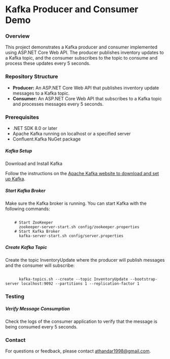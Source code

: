 <h1> Kafka Producer and Consumer Demo </h1>

<h3> Overview </h3>
<p> This project demonstrates a Kafka <stong>producer</stong> and <stong>consumer</stong> implemented using <stong>ASP.NET Core Web API</stong>. The producer publishes inventory updates to a Kafka topic, and 
  the consumer subscribes to the topic to consume and process these updates every 5 seconds.
</p>

<h3> Repository Structure </h3>
<ul>
  <li> <strong>Producer:</strong> An ASP.NET Core Web API that publishes inventory update messages to a Kafka topic.</li>
  <li> <strong>Consumer:</strong> An ASP.NET Core Web API that subscribes to a Kafka topic and processes messages every 5 seconds.</li>
</ul>

<h3> Prerequisites </h3>
<ul>
  <li>.NET SDK 8.0 or later</li>
  <li>Apache Kafka running on localhost or a specified server</li>
  <li>Confluent.Kafka NuGet package</li>
</ul>

<h5> <strong>Kafka Setup</strong></h5>
<p> Download and Install Kafka </p>
<p>Follow the instructions on the <a href="https://kafka.apache.org/quickstart">Apache Kafka website to download and set up Kafka</a>.</p>

<h5> <strong>Start Kafka Broker</strong></h5>
<p>Make sure the Kafka broker is running. You can start Kafka with the following commands:</p><p></p>
<div class="codehilite">
<pre><code> 
    # Start ZooKeeper
      zookeeper-server-start.sh config/zookeeper.properties
    # Start Kafka Broker
      kafka-server-start.sh config/server.properties
</code></pre>
</div>

<h5> <strong>Create Kafka Topic</strong></h5>
<p>Create the topic InventoryUpdate where the producer will publish messages and the consumer will subscribe:</p><p></p>
<div class="codehilite">
<pre><code> 
      kafka-topics.sh --create --topic InventoryUpdate --bootstrap-server localhost:9092 --partitions 1 --replication-factor 1
</code></pre>
</div>

<h3> Testing </h3>
<h5>Verify Message Consumption</h5>
<p>Check the logs of the consumer application to verify that the message is being consumed every 5 seconds.</p>

<h3> Contact </h3>
<p>For questions or feedback, please contact <a href="mailto:athandar1998@gmail.com">athandar1998@gmail.com</a>.</p>
